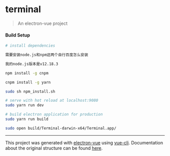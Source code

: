 # terminal

> An electron-vue project

#### Build Setup

``` bash
# install dependencies

需要安装node.js和npm这两个自行百度怎么安装

我的node.js版本是v12.18.3

npm install -g cnpm

cnpm install -g yarn

sudo sh npm_install.sh

# serve with hot reload at localhost:9080
sudo yarn run dev

# build electron application for production
sudo yarn run build

sudo open build/Terminal-darwin-x64/Terminal.app/


```

---

This project was generated with [electron-vue](https://github.com/SimulatedGREG/electron-vue) using [vue-cli](https://github.com/vuejs/vue-cli). Documentation about the original structure can be found [here](https://simulatedgreg.gitbooks.io/electron-vue/content/index.html).
